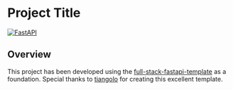# Project Title

[![FastAPI](https://img.shields.io/badge/FastAPI-0.109.1-blue)](https://fastapi.tiangolo.com/)

## Overview

This project has been developed using the [full-stack-fastapi-template](https://github.com/fastapi/full-stack-fastapi-template) as a foundation. Special thanks to [tiangolo](https://github.com/tiangolo) for creating this excellent template.


